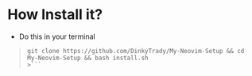 # How Install it?
- Do this in your terminal 
>```git
> git clone https://github.com/DinkyTrady/My-Neovim-Setup && cd My-Neovim-Setup && bash install.sh
>>```
